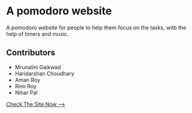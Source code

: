 # A pomodoro website
A pomodoro website for people to help them focus on the tasks, witb the help of timers and music.

## Contributors
- Mrunalini Gaikwad
- Haridarshan Choudhary
- Aman Roy
- Rimi Roy
- Nihar Pal

[Check The Site Now -->](https://hdck007.github.io/project-for-ptp/site/index.html)
